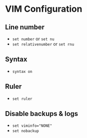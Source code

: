 # VIM Configuration

## Line number
- `set number` or `set nu`
- `set relativenumber` or `set rnu`

## Syntax
- `syntax on`

## Ruler
- `set ruler`

## Disable backups & logs 
- `set viminfo="NONE"`
- `set nobackup`


